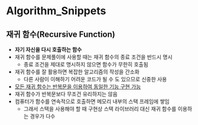 # Algorithm_Snippets



## 재귀 함수(Recursive Function)
- **자기 자신을 다시 호출하는 함수**
- 재귀 함수를 문제풀이에 사용할 때는 재귀 함수의 종료 조건을 반드시 명시
    - 종료 조건을 제대로 명시하지 않으면 함수가 무한히 호출됨
- 재귀 함수를 잘 활용하면 복잡한 알고리즘의 작성을 간소화
    - 다른 사람이 이해하기 어려운 코드가 될 수 도 있으므로 신중한 사용
- <U>모든 재귀 함수는 반복문을 이용하여 동일한 기능 구현 가능</U>
- 재귀 함수가 반복문보다 무조건 유리하지는 않음
- 컴퓨터가 함수를 연속적으로 호출하면 메모리 내부의 스택 프레임에 쌓임
    - 그래서 스택을 사용해야 할 때 구현상 스택 라이브러리 대신 재귀 함수를 이용하는 경우가 다수
